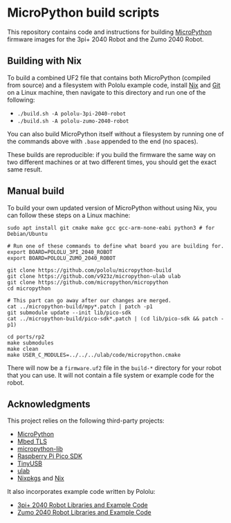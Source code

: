 # MicroPython build scripts

This repository contains code and instructions for building [MicroPython]
firmware images for the 3pi+ 2040 Robot and the Zumo 2040 Robot.

## Building with Nix

To build a combined UF2 file that contains both MicroPython (compiled from source)
and a filesystem with Pololu example code, install [Nix] and [Git] on a Linux machine,
then navigate to this directory and run one of the following:
- `./build.sh -A pololu-3pi-2040-robot`
- `./build.sh -A pololu-zumo-2040-robot`

You can also build MicroPython itself without a filesystem by running one of the
commands above with `.base` appended to the end (no spaces).

These builds are reproducible: if you build the firmware the same way on two
different machines or at two different times, you should get the exact same result.

## Manual build

To build your own updated version of MicroPython without using Nix, you
can follow these steps on a Linux machine:

```text
sudo apt install git cmake make gcc gcc-arm-none-eabi python3 # for Debian/Ubuntu

# Run one of these commands to define what board you are building for.
export BOARD=POLOLU_3PI_2040_ROBOT
export BOARD=POLOLU_ZUMO_2040_ROBOT

git clone https://github.com/pololu/micropython-build
git clone https://github.com/v923z/micropython-ulab ulab
git clone https://github.com/micropython/micropython
cd micropython

# This part can go away after our changes are merged.
cat ../micropython-build/mpy*.patch | patch -p1
git submodule update --init lib/pico-sdk
cat ../micropython-build/pico-sdk*.patch | (cd lib/pico-sdk && patch -p1)

cd ports/rp2
make submodules
make clean
make USER_C_MODULES=../../../ulab/code/micropython.cmake
```

There will now be a `firmware.uf2` file in the `build-*` directory
for your robot that you can use.  It will not contain a file system
or example code for the robot.

## Acknowledgments

This project relies on the following third-party projects:

- [MicroPython](https://github.com/micropython/micropython)
- [Mbed TLS](https://github.com/ARMmbed/mbedtls)
- [micropython-lib](https://github.com/micropython/micropython-lib)
- [Raspberry Pi Pico SDK](https://github.com/raspberrypi/pico-sdk)
- [TinyUSB](https://github.com/hathach/tinyusb)
- [ulab](https://github.com/v923z/micropython-ulab)
- [Nixpkgs](https://github.com/nixos/nixpkgs) and [Nix]

It also incorporates example code written by Pololu:

- [3pi+ 2040 Robot Libraries and Example Code](https://github.com/pololu/pololu-3pi-2040-robot)
- [Zumo 2040 Robot Libraries and Example Code](https://github.com/pololu/zumo-2040-robot)

[Git]: https://git-scm.com/
[Nix]: https://github.com/nixos/nix
[MicroPython]: https://micropython.org/
